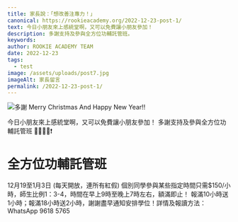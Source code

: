 ```yaml
---
title: 家長說：「想改善注專力！」
canonical: https://rookieacademy.org/2022-12-23-post-1/
text: 今日小朋友來上感統堂啊，又可以免費讓小朋友參加！
description: 多謝支持及參與全方位功輔託管班。
keywords: 
author: ROOKIE ACADEMY TEAM
date: 2022-12-23
tags:
  - test
image: /assets/uploads/post7.jpg
imageAlt: 家長留言
permalink: /2022-12-23-post-1/
---
```

![多謝](/assets/uploads/post8.jpg)
Merry Christmas And Happy New Year!!

今日小朋友來上感統堂啊，又可以免費讓小朋友參加！
多謝支持及參與全方位功輔託管班 💞🎅🏻🧸❗
# 全方位功輔託管班
12月19至1月3日 (每天開放，連所有紅假) 個別同學參與某些指定時間只需$150/小時，師生比例1：3-4，時間在早上9時至晚上7時左右，額滿即止！
報滿10小時送1小時；報滿18小時送2小時，謝謝盡早通知安排學位！詳情及報讀方法：WhatsApp 9618 5765 
